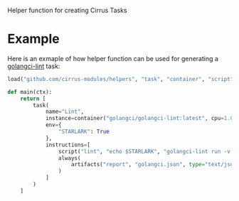 Helper function for creating Cirrus Tasks

# Example

Here is an exmaple of how helper function can be used for generating a [golangci-lint](https://github.com/golangci/golangci-lint) task:

```python
load("github.com/cirrus-modules/helpers", "task", "container", "script", "always", "artifacts")

def main(ctx):
    return [
        task(
            name="Lint",
            instance=container("golangci/golangci-lint:latest", cpu=1.0, memory=512),
            env={
                "STARLARK": True
            },
            instructions=[
                script("lint", "echo $STARLARK", "golangci-lint run -v --out-format json > golangci.json"),
                always(
                    artifacts("report", "golangci.json", type="text/json", format="golangci")
                )
            ]
        )
    ]
```
